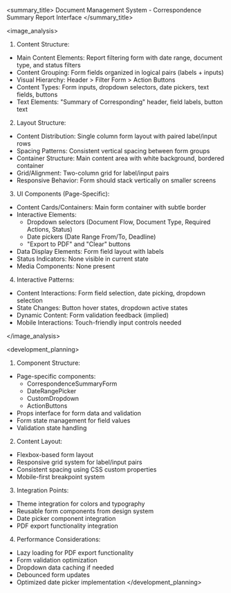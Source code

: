 <summary_title>
Document Management System - Correspondence Summary Report Interface
</summary_title>

<image_analysis>
1. Content Structure:
- Main Content Elements: Report filtering form with date range, document type, and status filters
- Content Grouping: Form fields organized in logical pairs (labels + inputs)
- Visual Hierarchy: Header > Filter Form > Action Buttons
- Content Types: Form inputs, dropdown selectors, date pickers, text fields, buttons
- Text Elements: "Summary of Corresponding" header, field labels, button text

2. Layout Structure:
- Content Distribution: Single column form layout with paired label/input rows
- Spacing Patterns: Consistent vertical spacing between form groups
- Container Structure: Main content area with white background, bordered container
- Grid/Alignment: Two-column grid for label/input pairs
- Responsive Behavior: Form should stack vertically on smaller screens

3. UI Components (Page-Specific):
- Content Cards/Containers: Main form container with subtle border
- Interactive Elements: 
  * Dropdown selectors (Document Flow, Document Type, Required Actions, Status)
  * Date pickers (Date Range From/To, Deadline)
  * "Export to PDF" and "Clear" buttons
- Data Display Elements: Form field layout with labels
- Status Indicators: None visible in current state
- Media Components: None present

4. Interactive Patterns:
- Content Interactions: Form field selection, date picking, dropdown selection
- State Changes: Button hover states, dropdown active states
- Dynamic Content: Form validation feedback (implied)
- Mobile Interactions: Touch-friendly input controls needed

</image_analysis>

<development_planning>
1. Component Structure:
- Page-specific components:
  * CorrespondenceSummaryForm
  * DateRangePicker
  * CustomDropdown
  * ActionButtons
- Props interface for form data and validation
- Form state management for field values
- Validation state handling

2. Content Layout:
- Flexbox-based form layout
- Responsive grid system for label/input pairs
- Consistent spacing using CSS custom properties
- Mobile-first breakpoint system

3. Integration Points:
- Theme integration for colors and typography
- Reusable form components from design system
- Date picker component integration
- PDF export functionality integration

4. Performance Considerations:
- Lazy loading for PDF export functionality
- Form validation optimization
- Dropdown data caching if needed
- Debounced form updates
- Optimized date picker implementation
</development_planning>